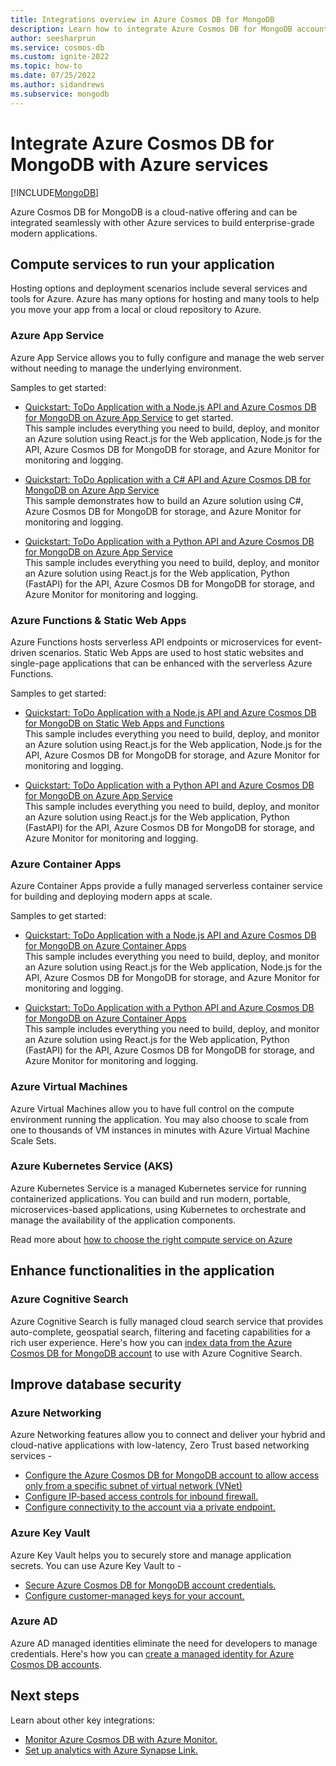 ```yaml
---
title: Integrations overview in Azure Cosmos DB for MongoDB
description: Learn how to integrate Azure Cosmos DB for MongoDB account with other Azure services.
author: seesharprun
ms.service: cosmos-db
ms.custom: ignite-2022
ms.topic: how-to
ms.date: 07/25/2022
ms.author: sidandrews
ms.subservice: mongodb
---
```


# Integrate Azure Cosmos DB for MongoDB with Azure services
[!INCLUDE[MongoDB](../includes/appliesto-mongodb.md)]

Azure Cosmos DB for MongoDB is a cloud-native offering and can be integrated seamlessly with other Azure services to build enterprise-grade modern applications. 

## Compute services to run your application

Hosting options and deployment scenarios include several services and tools for Azure. Azure has many options for hosting and many tools to help you move your app from a local or cloud repository to Azure.

### Azure App Service
Azure App Service allows you to fully configure and manage the web server without needing to manage the underlying environment.

Samples to get started: 
* [Quickstart: ToDo Application with a Node.js API and Azure Cosmos DB for MongoDB on Azure App Service](https://github.com/azure-samples/todo-nodejs-mongo) to get started. \
This sample includes everything you need to build, deploy, and monitor an Azure solution using React.js for the Web application, Node.js for the API, Azure Cosmos DB for MongoDB for storage, and Azure Monitor for monitoring and logging.

* [Quickstart: ToDo Application with a C# API and Azure Cosmos DB for MongoDB on Azure App Service](https://github.com/Azure-Samples/todo-csharp-cosmos-sql) \
This sample demonstrates how to build an Azure solution using C#, Azure Cosmos DB for MongoDB for storage, and Azure Monitor for monitoring and logging.

* [Quickstart: ToDo Application with a Python API and Azure Cosmos DB for MongoDB on Azure App Service](https://github.com/Azure-Samples/todo-python-mongo) \
This sample includes everything you need to build, deploy, and monitor an Azure solution using React.js for the Web application, Python (FastAPI) for the API, Azure Cosmos DB for MongoDB for storage, and Azure Monitor for monitoring and logging.


### Azure Functions & Static Web Apps

Azure Functions hosts serverless API endpoints or microservices for event-driven scenarios. Static Web Apps are used to host static websites and single-page applications that can be enhanced with the serverless Azure Functions.

Samples to get started: 

* [Quickstart: ToDo Application with a Node.js API and Azure Cosmos DB for MongoDB on Static Web Apps and Functions](https://github.com/Azure-Samples/todo-nodejs-mongo-swa-func) \
This sample includes everything you need to build, deploy, and monitor an Azure solution using React.js for the Web application, Node.js for the API, Azure Cosmos DB for MongoDB for storage, and Azure Monitor for monitoring and logging.

* [Quickstart: ToDo Application with a Python API and Azure Cosmos DB for MongoDB on Azure App Service](https://github.com/Azure-Samples/todo-python-mongo-swa-func) \
This sample includes everything you need to build, deploy, and monitor an Azure solution using React.js for the Web application, Python (FastAPI) for the API, Azure Cosmos DB for MongoDB for storage, and Azure Monitor for monitoring and logging.


### Azure Container Apps

Azure Container Apps provide a fully managed serverless container service for building and deploying modern apps at scale.

Samples to get started: 

* [Quickstart: ToDo Application with a Node.js API and Azure Cosmos DB for MongoDB on Azure Container Apps](https://github.com/Azure-Samples/todo-nodejs-mongo-aca)\
This sample includes everything you need to build, deploy, and monitor an Azure solution using React.js for the Web application, Node.js for the API, Azure Cosmos DB for MongoDB for storage, and Azure Monitor for monitoring and logging.

* [Quickstart: ToDo Application with a Python API and Azure Cosmos DB for MongoDB on Azure Container Apps](https://github.com/Azure-Samples/todo-python-mongo-aca) \
This sample includes everything you need to build, deploy, and monitor an Azure solution using React.js for the Web application, Python (FastAPI) for the API, Azure Cosmos DB for MongoDB for storage, and Azure Monitor for monitoring and logging.

### Azure Virtual Machines
Azure Virtual Machines allow you to have full control on the compute environment running the application. You may also choose to scale from one to thousands of VM instances in minutes with Azure Virtual Machine Scale Sets.

### Azure Kubernetes Service (AKS)
Azure Kubernetes Service is a managed Kubernetes service for running containerized applications. You can build and run modern, portable, microservices-based applications, using Kubernetes to orchestrate and manage the availability of the application components.


Read more about [how to choose the right compute service on Azure](/azure/architecture/guide/technology-choices/compute-decision-tree)

## Enhance functionalities in the application

### Azure Cognitive Search
Azure Cognitive Search is fully managed cloud search service that provides auto-complete, geospatial search, filtering and faceting capabilities for a rich user experience.
Here's how you can [index data from the Azure Cosmos DB for MongoDB account](../../search/search-howto-index-cosmosdb-mongodb.md) to use with Azure Cognitive Search.

## Improve database security

### Azure Networking

Azure Networking features allow you to connect and deliver your hybrid and cloud-native applications with low-latency, Zero Trust based networking services -
* [Configure the Azure Cosmos DB for MongoDB account to allow access only from a specific subnet of virtual network (VNet)](../how-to-configure-vnet-service-endpoint.md)
* [Configure IP-based access controls for inbound firewall.](../how-to-configure-firewall.md)
* [Configure connectivity to the account via a private endpoint.](../how-to-configure-private-endpoints.md)

### Azure Key Vault
Azure Key Vault helps you to securely store and manage application secrets.
You can use Azure Key Vault to -
* [Secure Azure Cosmos DB for MongoDB account credentials.](../store-credentials-key-vault.md)
* [Configure customer-managed keys for your account.](../how-to-setup-cmk.md)

### Azure AD

Azure AD managed identities eliminate the need for developers to manage credentials. Here's how you can [create a managed identity for Azure Cosmos DB accounts](../how-to-setup-managed-identity.md).

## Next steps

Learn about other key integrations:
* [Monitor Azure Cosmos DB with Azure Monitor.](/azure/cosmos-db/monitor-cosmos-db?tabs=azure-diagnostics.md)
* [Set up analytics with Azure Synapse Link.](../configure-synapse-link.md)